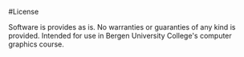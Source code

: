 #License

Software is provides as is. No warranties or guaranties of any kind is provided.
Intended for use in Bergen University College's computer graphics course.
